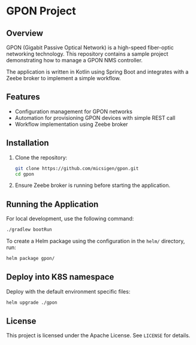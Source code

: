 # GPON Project

## Overview
GPON (Gigabit Passive Optical Network) is a high-speed fiber-optic networking technology. This repository contains a sample project demonstrating how to manage a GPON NMS controller.

The application is written in Kotlin using Spring Boot and integrates with a Zeebe broker to implement a simple workflow.

## Features
- Configuration management for GPON networks
- Automation for provisioning GPON devices with simple REST call
- Workflow implementation using Zeebe broker

## Installation
1. Clone the repository:
   ```sh
   git clone https://github.com/micsigen/gpon.git
   cd gpon
   ```
2. Ensure Zeebe broker is running before starting the application.

## Running the Application
For local development, use the following command:
```sh
./gradlew bootRun
```
To create a Helm package using the configuration in the `helm/` directory, run:
```sh
helm package gpon/
```

## Deploy into K8S namespace
Deploy with the default environment specific files:
```sh
helm upgrade ./gpon
```

## License
This project is licensed under the Apache License. See `LICENSE` for details.

